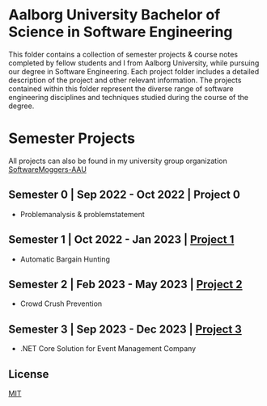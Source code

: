 # Aalborg University Bachelor of Science in Software Engineering

This folder contains a collection of semester projects & course notes completed by fellow students and I from Aalborg University, while pursuing our degree in Software Engineering. Each project folder includes a detailed description of the project and other relevant information. The projects contained within this folder represent the diverse range of software engineering disciplines and techniques studied during the course of the degree. 



# Semester Projects
All projects can also be found in my university group organization [SoftwareMoggers-AAU](https://github.com/orgs/SoftwareMoggers-AAU/repositories)

## Semester 0 | Sep 2022 - Oct 2022 | Project 0 
- Problemanalysis & problemstatement
## Semester 1 | Oct 2022 - Jan 2023 | [Project 1](https://github.com/Emilprivate/Esd.EDU/tree/main/AAU-BSc-Software/Project-P1)
- Automatic Bargain Hunting
## Semester 2 | Feb 2023 - May 2023 | [Project 2](https://github.com/Emilprivate/Esd.EDU/tree/main/AAU-BSc-Software/Project-P2)
- Crowd Crush Prevention
## Semester 3 | Sep 2023 - Dec 2023 | [Project 3](https://github.com/Emilprivate/Esd.EDU/tree/main/AAU-BSc-Software/Project-P3)
- .NET Core Solution for Event Management Company

## License

[MIT](https://choosealicense.com/licenses/mit/)
